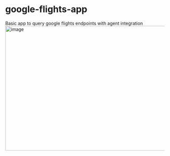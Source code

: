 # google-flights-app
Basic app to query google flights endpoints with agent integration
<img width="1064" height="395" alt="image" src="https://github.com/user-attachments/assets/4f153c92-e955-4ded-bb5e-b6d234d7b442" />
